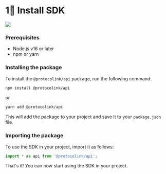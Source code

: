 # 1⃣ Install SDK

[![](https://badge.fury.io/js/@furucombo%2Fcomposable-router-api.svg)](https://www.npmjs.com/package/@protocolink/api)

### Prerequisites

* Node.js v16 or later
* npm or yarn

### Installing the package

To install the `@protocolink/api` package, run the following command:

```sh
npm install @protocolink/api
```

or

```bash
yarn add @protocolink/api
```

This will add the package to your project and save it to your `package.json` file.

### Importing the package

To use the SDK in your project, import it as follows:

```typescript
import * as api from '@protocolink/api';
```

That's it! You can now start using the SDK in your project.
